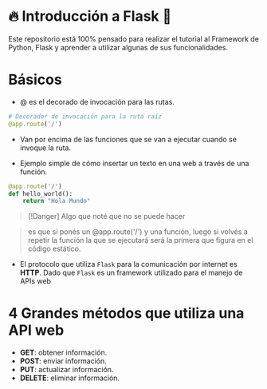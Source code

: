 # 🔥 Introducción a Flask 🐍

Este repositorio está 100% pensado para realizar el tutorial al Framework de Python, Flask y aprender a utilizar algunas de sus funcionalidades.

# Básicos

- @ es el decorado de invocación para las rutas.

```python
# Decorador de invocación para la ruta raíz
@app.route('/')
```

- Van por encima de las funciones que se van a ejecutar cuando se invoque la ruta.

- Ejemplo simple de cómo insertar un texto en una web a través de una función.

```python
@app.route('/')
def hello_world():
    return "Hola Mundo"
```

> [!Danger] Algo que noté que no se puede hacer

> es que si ponés un @app.route('/') y una función, luego si volvés a repetir la función la que se ejecutará será la primera que figura en el código estático.

- El protocolo que utiliza `Flask` para la comunicación por internet es **HTTP**. Dado que `Flask` es un framework utilizado para el manejo de APIs web

# 4 Grandes métodos que utiliza una API web

- **GET**: obtener información.
- **POST**: enviar información.
- **PUT**: actualizar información.
- **DELETE**: eliminar información.

